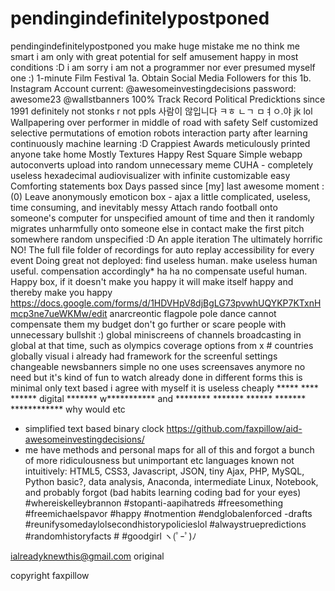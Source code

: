 # pendingindefinitelypostponed

pendingindefinitelypostponed
you make huge mistake me no think me smart i am only with great potential for self amusement happy in most conditions :D
i am sorry i am not a programmer nor ever presumed myself one :)
1-minute Film Festival 1a. Obtain Social Media Followers for this 1b. Instagram Account current: @awesomeinvestingdecisions password: awesome23 @wallstbanners
100% Track Record Political Predicktions since 1991 definitely not stonks r not ppls 사람이 않입니다 ㅋㅎ ㄴㄱ ㅁㅕㅇ.야 jk lol
Wallpapering over performer in middle of road with safety
Self customized selective permutations of emotion robots interaction party after learning continuously machine learning :D
Crappiest Awards meticulously printed anyone take home
Mostly Textures Happy Rest Square
Simple webapp autoconverts upload into random unnecessary meme
CUHA - completely useless hexadecimal audiovisualizer with infinite customizable easy
Comforting statements box
Days passed since [my] last awesome moment : (0)
Leave anonymously emoticon box - ajax a little complicated, useless, time consuming, and inevitably messy
Attach rando football onto someone's computer for unspecified amount of time and then it randomly migrates unharmfully onto someone else in contact make the first pitch somewhere random unspecified :D
An apple iteration
The ultimately horrific NO!
The full file folder of recordings for auto replay accessibility for every event
Doing great
not deployed:  find useless human.  make useless human useful.  compensation accordingly* ha ha no compensate useful human.  
Happy box, if it doesn't make you happy it will make itself happy and thereby make you happy
https://docs.google.com/forms/d/1HDVHpV8djBgLG73pvwhUQYKP7KTxnHmcp3ne7ueWKMw/edit
anarcreontic flagpole pole dance cannot compensate them my budget
don't go further or scare people with unnecessary bullshit :)
global miniscreens of channels broadcasting in global at that time, such as olympics coverage options from x # countries globally visual i already had framework for the screenful settings changeable newsbanners simple no one uses screensaves anymore no need but it's kind of fun to watch already done in different forms this is minimal only text based i agree with myself it is useless
cheaply ***** **** ****** digital ******* w*********** and ******** ******* ****** ******* ************
why would etc
- simplified text based binary clock 
https://github.com/faxpillow/aid-awesomeinvestingdecisions/
- me have methods and personal maps for all of this and forgot a bunch of more ridiculousness but unimportant etc 
languages known not intuitively: HTML5, CSS3, Javascript, JSON, tiny Ajax, PHP, MySQL, Python basic?, data analysis, Anaconda, intermediate Linux, Notebook, and probably forgot (bad habits learning coding bad for your eyes)
#whereiskelleybrannon #stopanti-aapihatreds #freesomething #freemichaelspavor #happy #notmention #endglobalenforced -drafts #reunifysomedaylolsecondhistorypolicieslol #alwaystruepredictions #randomhistoryfacts # #goodgirl ヽ(ﾟｰﾟ)ﾉ

ialreadyknewthis@gmail.com original

copyright faxpillow
